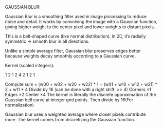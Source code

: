 GAUSSIAN BLUR:

Gaussian Blur is a smoothing filter used in image processing to reduce noise and detail. It works by convolving the image with a Gaussian function, giving higher weight to the center pixel and lower weights to distant pixels.

This is a bell-shaped curve (like normal distribution).
In 2D, it’s radially symmetric → smooth blur in all directions.

Unlike a simple average filter, Gaussian blur preserves edges better because weights decay smoothly according to a Gaussian curve.

Kernel (scaled integers):

1   2   1
2   4   2
1   2   1


Compute sum = (w00 + w02 + w20 + w22) * 1 + (w01 + w10 + w12 + w21) * 2 + w11 * 4
Divide by 16 (can be done with a right shift: >> 4)
Corners ×1
Edges ×2
Center ×4
The kernel is literally the discrete approximation of the Gaussian bell curve at integer grid points.
Then divide by 16(For normalization)

Gaussian blur uses a weighted average where closer pixels contribute more.
The kernel comes from discretizing the Gaussian function.